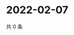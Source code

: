 # 2022-02-07

共 0 条

<!-- BEGIN WEIBO -->
<!-- 最后更新时间 Mon Feb 07 2022 13:12:48 GMT+0800 (China Standard Time) -->

<!-- END WEIBO -->
